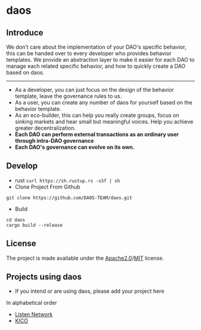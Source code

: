 # daos

## Introduce
We don't care about the implementation of your DAO's specific behavior, this can be handed over to every developer who provides behavior templates. We provide an abstraction layer to make it easier for each DAO to manage each related specific behavior, and how to quickly create a DAO based on daos.
***
* As a developer, you can just focus on the design of the behavior template, leave the governance rules to us.
* As a user, you can create any number of daos for yourself based on the behavior template.
* As an eco-builder, this can help you really create groups, focus on sinking markets and hear small but meaningful voices. Help you achieve greater decentralization.
* **Each DAO can perform external transactions as an ordinary user through intra-DAO governance**
* **Each DAO's governance can evolve on its own.**

## Develop
* rust
`curl https://sh.rustup.rs -sSf | sh`
* Clone Project From Github  

`git clone https://github.com/DAOS-TEAM/daos.git`
* Build  

```angular2html
cd daos
cargo build --release
```

## License

The project is made available under the [Apache2.0](./LICENSE-APACHE2)/[MIT](./LICENSE-MIT) license.

## Projects using daos
* If you intend or are using daos, please add your project here  

In alphabetical order
* [Listen Network](https://github.com/listenofficial/listen-parachain)
* [KICO](https://github.com/DICO-TEAM/dico-chain)
